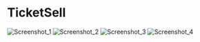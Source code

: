 ﻿# TicketSell
 ![Screenshot_1](https://github.com/TatianaBolshakova/TicketSelling/assets/141654180/890779d7-d104-4408-b856-5e74c34f9d11)
![Screenshot_2](https://github.com/TatianaBolshakova/TicketSelling/assets/141654180/a7574908-0a23-4b9e-b289-53214b61bde1)
![Screenshot_3](https://github.com/TatianaBolshakova/TicketSell/assets/141654180/81e63861-6093-4ea9-9f55-8e2038b4059a)
![Screenshot_4](https://github.com/TatianaBolshakova/TicketSell/assets/141654180/41e88293-4066-48e9-8765-015d18d1b73d)
